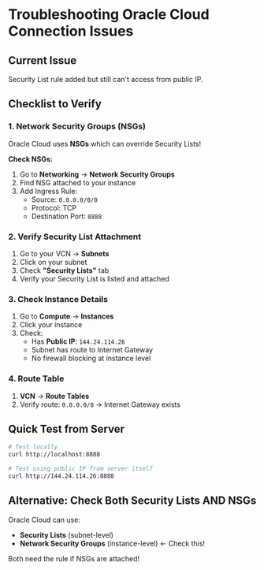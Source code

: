 # Troubleshooting Oracle Cloud Connection Issues

## Current Issue
Security List rule added but still can't access from public IP.

## Checklist to Verify

### 1. Network Security Groups (NSGs)
Oracle Cloud uses **NSGs** which can override Security Lists!

**Check NSGs:**
1. Go to **Networking** → **Network Security Groups**
2. Find NSG attached to your instance
3. Add Ingress Rule:
   - Source: `0.0.0.0/0/0`
   - Protocol: TCP
   - Destination Port: `8888`

### 2. Verify Security List Attachment
1. Go to your VCN → **Subnets**
2. Click on your subnet
3. Check **"Security Lists"** tab
4. Verify your Security List is listed and attached

### 3. Check Instance Details
1. Go to **Compute** → **Instances**
2. Click your instance
3. Check:
   - Has **Public IP**: `144.24.114.26`
   - Subnet has route to Internet Gateway
   - No firewall blocking at instance level

### 4. Route Table
1. **VCN** → **Route Tables**
2. Verify route: `0.0.0.0/0` → Internet Gateway exists

## Quick Test from Server

```bash
# Test locally
curl http://localhost:8888

# Test using public IP from server itself
curl http://144.24.114.26:8888
```

## Alternative: Check Both Security Lists AND NSGs

Oracle Cloud can use:
- **Security Lists** (subnet-level)
- **Network Security Groups** (instance-level) ← Check this!

Both need the rule if NSGs are attached!

